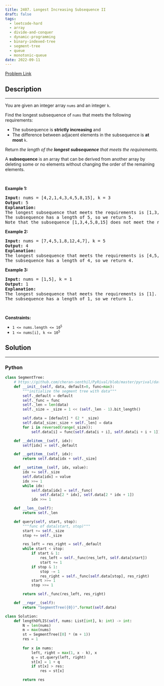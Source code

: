 ```yaml
---
title: 2407. Longest Increasing Subsequence II
draft: false
tags: 
  - leetcode-hard
  - array
  - divide-and-conquer
  - dynamic-programming
  - binary-indexed-tree
  - segment-tree
  - queue
  - monotonic-queue
date: 2022-09-11
---
```


[Problem Link](https://leetcode.com/problems/longest-increasing-subsequence-ii/)

## Description

---
<p>You are given an integer array <code>nums</code> and an integer <code>k</code>.</p>

<p>Find the longest subsequence of <code>nums</code> that meets the following requirements:</p>

<ul>
	<li>The subsequence is <strong>strictly increasing</strong> and</li>
	<li>The difference between adjacent elements in the subsequence is <strong>at most</strong> <code>k</code>.</li>
</ul>

<p>Return<em> the length of the <strong>longest</strong> <strong>subsequence</strong> that meets the requirements.</em></p>

<p>A <strong>subsequence</strong> is an array that can be derived from another array by deleting some or no elements without changing the order of the remaining elements.</p>

<p>&nbsp;</p>
<p><strong class="example">Example 1:</strong></p>

<pre>
<strong>Input:</strong> nums = [4,2,1,4,3,4,5,8,15], k = 3
<strong>Output:</strong> 5
<strong>Explanation:</strong>
The longest subsequence that meets the requirements is [1,3,4,5,8].
The subsequence has a length of 5, so we return 5.
Note that the subsequence [1,3,4,5,8,15] does not meet the requirements because 15 - 8 = 7 is larger than 3.
</pre>

<p><strong class="example">Example 2:</strong></p>

<pre>
<strong>Input:</strong> nums = [7,4,5,1,8,12,4,7], k = 5
<strong>Output:</strong> 4
<strong>Explanation:</strong>
The longest subsequence that meets the requirements is [4,5,8,12].
The subsequence has a length of 4, so we return 4.
</pre>

<p><strong class="example">Example 3:</strong></p>

<pre>
<strong>Input:</strong> nums = [1,5], k = 1
<strong>Output:</strong> 1
<strong>Explanation:</strong>
The longest subsequence that meets the requirements is [1].
The subsequence has a length of 1, so we return 1.
</pre>

<p>&nbsp;</p>
<p><strong>Constraints:</strong></p>

<ul>
	<li><code>1 &lt;= nums.length &lt;= 10<sup>5</sup></code></li>
	<li><code>1 &lt;= nums[i], k &lt;= 10<sup>5</sup></code></li>
</ul>


## Solution

---
### Python
``` py title='longest-increasing-subsequence-ii'
class SegmentTree:
    # https://github.com/cheran-senthil/PyRival/blob/master/pyrival/data_structures/SegmentTree.py
    def __init__(self, data, default=0, func=max):
        """initialize the segment tree with data"""
        self._default = default
        self._func = func
        self._len = len(data)
        self._size = _size = 1 << (self._len - 1).bit_length()

        self.data = [default] * (2 * _size)
        self.data[_size:_size + self._len] = data
        for i in reversed(range(_size)):
            self.data[i] = func(self.data[i + i], self.data[i + i + 1])

    def __delitem__(self, idx):
        self[idx] = self._default

    def __getitem__(self, idx):
        return self.data[idx + self._size]

    def __setitem__(self, idx, value):
        idx += self._size
        self.data[idx] = value
        idx >>= 1
        while idx:
            self.data[idx] = self._func(
                self.data[2 * idx], self.data[2 * idx + 1])
            idx >>= 1

    def __len__(self):
        return self._len

    def query(self, start, stop):
        """func of data[start, stop)"""
        start += self._size
        stop += self._size

        res_left = res_right = self._default
        while start < stop:
            if start & 1:
                res_left = self._func(res_left, self.data[start])
                start += 1
            if stop & 1:
                stop -= 1
                res_right = self._func(self.data[stop], res_right)
            start >>= 1
            stop >>= 1

        return self._func(res_left, res_right)

    def __repr__(self):
        return "SegmentTree({0})".format(self.data)

class Solution:
    def lengthOfLIS(self, nums: List[int], k: int) -> int:
        N = len(nums)
        m = max(nums)
        st = SegmentTree([0] * (m + 1))
        res = 1
        
        for x in nums:
            left, right = max(1, x - k), x
            q = st.query(left, right)
            st[x] = 1 + q
            if st[x] > res:
                res = st[x]

        return res
```

